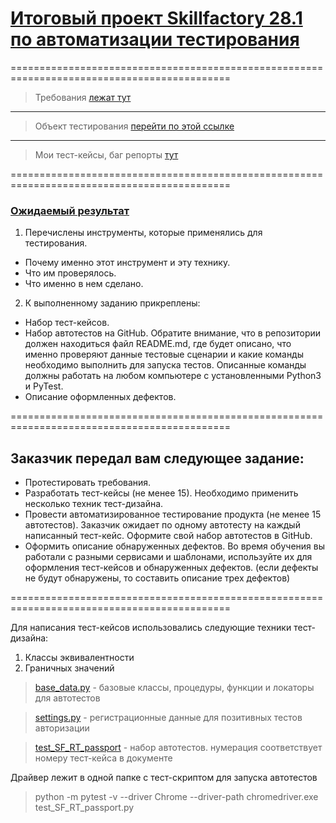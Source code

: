 # [Итоговый проект Skillfactory 28.1 по автоматизации тестирования]()

============================================================================================

> Требования [лежат тут](https://docs.google.com/document/d/1_CvDrfeia5rYTJ0owSHSnuO0-nAphKw8/edit?usp=share_link&ouid=118178127297918959624&rtpof=true&sd=true)

_________________________________________________________________________________________________________________

> Объект тестирования [перейти по этой ссылке](https://b2c.passport.rt.ru)

_________________________________________________________________________________________________________________

> Мои тест-кейсы, баг репорты [тут](https://docs.google.com/spreadsheets/d/1MHtfwyUK8QaueOOzvM9mGCb_LWugxvKz/edit?usp=share_link&ouid=118178127297918959624&rtpof=true&sd=true)

============================================================================================

### [Ожидаемый результат]()

1. Перечислены инструменты, которые применялись для тестирования.
* Почему именно этот инструмент и эту технику.
* Что им проверялось.
* Что именно в нем сделано.
2. К выполненному заданию прикреплены:
* Набор тест-кейсов.
* Набор автотестов на GitHub. Обратите внимание, что в репозитории должен находиться файл README.md, где будет описано, что именно проверяют данные тестовые сценарии и какие команды необходимо выполнить для запуска тестов. Описанные команды должны работать на любом компьютере с установленными Python3 и PyTest.
* Описание оформленных дефектов.

============================================================================================

## Заказчик передал вам следующее задание:

* Протестировать требования.
* Разработать тест-кейсы (не менее 15). Необходимо применить несколько техник тест-дизайна.
* Провести автоматизированное тестирование продукта (не менее 15 автотестов). Заказчик ожидает по одному автотесту на каждый написанный тест-кейс. Оформите свой набор автотестов в GitHub.
* Оформить описание обнаруженных дефектов. Во время обучения вы работали с разными сервисами и шаблонами, используйте их для оформления тест-кейсов и обнаруженных дефектов. (если дефекты не будут обнаружены, то составить описание трех дефектов)

============================================================================================

Для написания тест-кейсов использовались следующие техники тест-дизайна: 
1) Классы эквивалентности
2) Граничных значений

> [base_data.py]() - базовые классы, процедуры, функции и локаторы для автотестов

> [settings.py]() - регистрационные данные для позитивных тестов авторизации

> [test_SF_RT_passport]() - набор автотестов. нумерация соответствует номеру тест-кейса в документе

Драйвер лежит в одной папке с тест-скриптом для запуска автотестов

> python -m pytest -v --driver Chrome --driver-path chromedriver.exe test_SF_RT_passport.py



